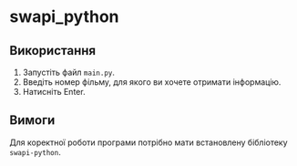 # swapi_python

## Використання

1. Запустіть файл `main.py`.
2. Введіть номер фільму, для якого ви хочете отримати інформацію.
3. Натисніть Enter.

## Вимоги

Для коректної роботи програми потрібно мати встановлену бібліотеку `swapi-python`.
